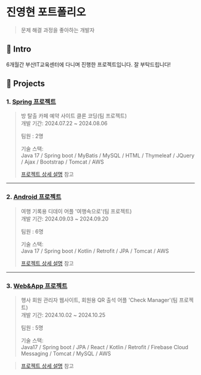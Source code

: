 # 진영현 포트폴리오

> 문제 해결 과정을 좋아하는 개발자 

## :pushpin: Intro
6개월간 부산IT교육센터에 다니며 진행한 프로젝트입니다. 잘 부탁드립니다!

## :pushpin: Projects
### 1. [Spring 프로젝트](https://github.com/jinnnnyh/web_project.git)
>방 탈출 카페 예약 사이트 클론 코딩(팀 프로젝트)  
>개발 기간: 2024.07.22 ~ 2024.08.06
>
>팀원 : 2명
>
>기술 스택:  
>Java 17 / Spring boot / MyBatis / MySQL / HTML / Thymeleaf /
>JQuery / Ajax / Bootstrap / Tomcat / AWS
>
>[프로젝트 상세 설명](https://github.com/jinnnnyh/web_project.git) 참고

---

### 2. [Android 프로젝트](https://github.com/jinnnnyh/mobile_project.git)
>여행 기록용 디데이 어플 '여행속으로'(팀 프로젝트)  
>개발 기간: 2024.09.03 ~ 2024.09.20
>
>팀원 : 6명
>
>기술 스택:  
>Java 17 / Spring boot / Kotlin / Retrofit / JPA / Tomcat / AWS
>
>[프로젝트 상세 설명](https://github.com/jinnnnyh/mobile_project.git) 참고

---

### 3. [Web&App 프로젝트](https://github.com/jinnnnyh/final_project.git)
>행사 회원 관리자 웹사이트, 회원용 QR 출석 어플 'Check Manager'(팀 프로젝트)  
>개발 기간: 2024.10.02 ~ 2024.10.25
>
>팀원 : 5명
>
>기술 스택:  
>Java17 / Spring boot / JPA / React / Kotlin / Retrofit / Firebase Cloud Messaging /
>Tomcat / MySQL / AWS 

>[프로젝트 상세 설명](https://github.com/jinnnnyh/final_project.git) 참고

